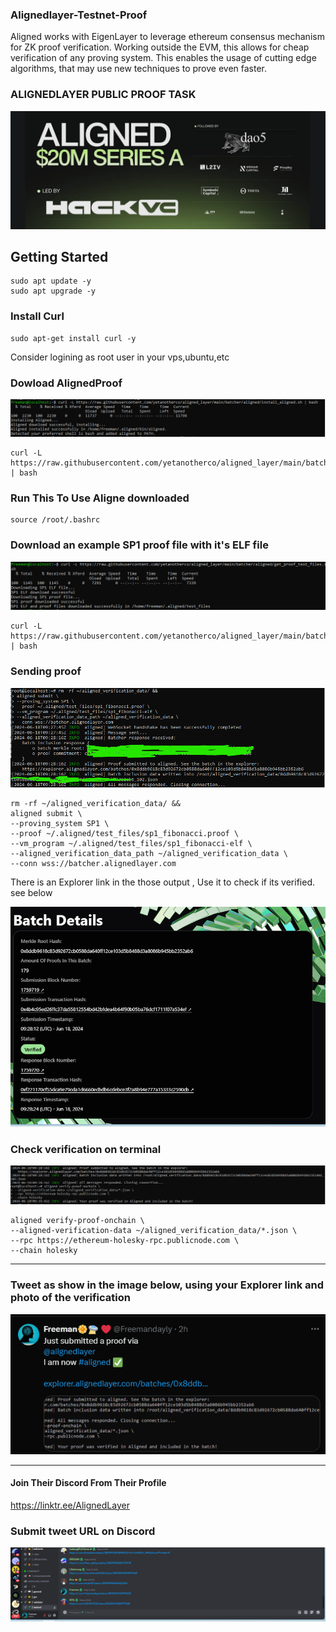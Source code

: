 ### Alignedlayer-Testnet-Proof
Aligned works with EigenLayer to leverage ethereum consensus mechanism for ZK proof verification. Working outside the EVM, this allows for cheap verification of any proving system. This enables the usage of cutting edge algorithms, that may use new techniques to prove even faster. 

### ALIGNEDLAYER PUBLIC PROOF TASK  
![image](https://github.com/Freemandaily/Alignedlayer-Testnet-Proof/blob/main/photo.png)

## Getting Started

```
sudo apt update -y
sudo apt upgrade -y
```

### Install Curl
```
sudo apt-get install curl -y
```
Consider logining as root user  in your vps,ubuntu,etc
  
### Dowload AlignedProof
![image](https://github.com/Freemandaily/Alignedlayer-Testnet-Proof/blob/main/aligne-1.png)

```
curl -L https://raw.githubusercontent.com/yetanotherco/aligned_layer/main/batcher/aligned/install_aligned.sh | bash
```
### Run This To Use Aligne downloaded
```
source /root/.bashrc
```
### Download an example SP1 proof file with it's ELF file 
![image](https://github.com/Freemandaily/Alignedlayer-Testnet-Proof/blob/main/aligne-2.png)

```
curl -L https://raw.githubusercontent.com/yetanotherco/aligned_layer/main/batcher/aligned/get_proof_test_files.sh | bash
```


### Sending proof 
![immage](https://github.com/Freemandaily/Alignedlayer-Testnet-Proof/blob/main/aligne-3.png)

```
rm -rf ~/aligned_verification_data/ &&
aligned submit \
--proving_system SP1 \
--proof ~/.aligned/test_files/sp1_fibonacci.proof \
--vm_program ~/.aligned/test_files/sp1_fibonacci-elf \
--aligned_verification_data_path ~/aligned_verification_data \
--conn wss://batcher.alignedlayer.com
```
There is an Explorer link in the those output , Use it to check if its verified. see below 

![image](https://github.com/Freemandaily/Alignedlayer-Testnet-Proof/blob/main/aligne5.png)

### Check verification on terminal
![image](https://github.com/Freemandaily/Alignedlayer-Testnet-Proof/blob/main/aligne4.png)

```
aligned verify-proof-onchain \
--aligned-verification-data ~/aligned_verification_data/*.json \
--rpc https://ethereum-holesky-rpc.publicnode.com \
--chain holesky
```
------------------------------------------------------------------------------------------------------------------------------------------------------------------------------------------

### Tweet as show in the  image below, using your Explorer link and photo of the verification
![image](https://github.com/Freemandaily/Alignedlayer-Testnet-Proof/blob/main/tweet.png)

--------------------------------------

#### Join Their Discord From Their Profile
https://linktr.ee/AlignedLayer

### Submit tweet URL on Discord

![image](https://github.com/Freemandaily/Alignedlayer-Testnet-Proof/blob/main/alogne-testnet.png)



